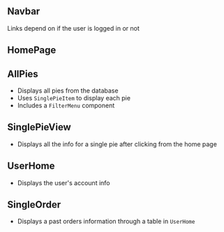 ## Navbar
Links depend on if the user is logged in or not

## HomePage

## AllPies
- Displays all pies from the database
- Uses `SinglePieItem` to display each pie
- Includes a `FilterMenu` component

## SinglePieView
- Displays all the info for a single pie after clicking from the home page

## UserHome
- Displays the user's account info

## SingleOrder
- Displays a past orders information through a table in `UserHome`